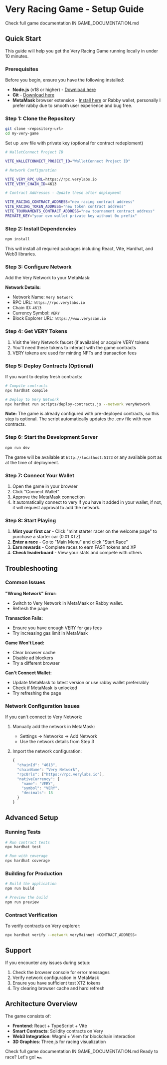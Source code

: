 # Very Racing Game - Setup Guide

Check full game documentation IN GAME_DOCUMENTATION.md

## Quick Start

This guide will help you get the Very Racing Game running locally in under 10 minutes.

### Prerequisites

Before you begin, ensure you have the following installed:

- **Node.js** (v18 or higher) - [Download here](https://nodejs.org/)
- **Git** - [Download here](https://git-scm.com/)
- **MetaMask** browser extension - [Install here](https://metamask.io/) or Rabby wallet, personally I prefer rabby due to smooth user experience and bug free.

### Step 1: Clone the Repository

```bash
git clone <repository-url>
cd my-very-game
```

Set up .env file with private key (optional for contract redeploment)

```bash
# WalletConnect Project ID

VITE_WALLETCONNECT_PROJECT_ID="WalletConnect Project ID"

# Network Configuration

VITE_VERY_RPC_URL=https://rpc.verylabs.io
VITE_VERY_CHAIN_ID=4613

# Contract Addresses - Update these after deployment

VITE_RACING_CONTRACT_ADDRESS="new racing contract address"
VITE_RACING_TOKEN_ADDRESS="new token contract address"
VITE_TOURNAMENTS_CONTRACT_ADDRESS="new tournament contract address"
PRIVATE_KEY="your evm wallet private key without 0x prefix"
```

### Step 2: Install Dependencies

```bash
npm install
```

This will install all required packages including React, Vite, Hardhat, and Web3 libraries.

### Step 3: Configure Network

Add the Very Network to your MetaMask:

**Network Details:**

- Network Name: `Very Network`
- RPC URL: `https://rpc.verylabs.io`
- Chain ID: `4613`
- Currency Symbol: `VERY`
- Block Explorer URL: `https://www.veryscan.io`

### Step 4: Get VERY Tokens

1. Visit the Very Network faucet (if available) or acquire VERY tokens
2. You'll need these tokens to interact with the game contracts
3. VERY tokens are used for minting NFTs and transaction fees

### Step 5: Deploy Contracts (Optional)

If you want to deploy fresh contracts:

```bash
# Compile contracts
npx hardhat compile

# Deploy to Very Network
npx hardhat run scripts/deploy-contracts.js --network veryNetwork
```

**Note:** The game is already configured with pre-deployed contracts, so this step is optional. The script automatically updates the .env file with new contracts.

### Step 6: Start the Development Server

```bash
npm run dev
```

The game will be available at `http://localhost:5173` or any available port as at the time of deployment.

### Step 7: Connect Your Wallet

1. Open the game in your browser
2. Click "Connect Wallet"
3. Approve the MetaMask connection
4. It automatically connect to very if you have it added in your wallet, if not, it will request approval to add the network.

### Step 8: Start Playing

1. **Mint your first car** - Click "mint starter racer on the welcome page" to purchase a starter car (0.01 XTZ)
2. **Enter a race** - Go to "Main Menu" and click "Start Race"
3. **Earn rewards** - Complete races to earn FAST tokens and XP
4. **Check leaderboard** - View your stats and compete with others

## Troubleshooting

### Common Issues

**"Wrong Network" Error:**

- Switch to Very Network in MetaMask or Rabby wallet.
- Refresh the page

**Transaction Fails:**

- Ensure you have enough VERY for gas fees
- Try increasing gas limit in MetaMask

**Game Won't Load:**

- Clear browser cache
- Disable ad blockers
- Try a different browser

**Can't Connect Wallet:**

- Update MetaMask to latest version or use rabby wallet preferrably
- Check if MetaMask is unlocked
- Try refreshing the page

### Network Configuration Issues

If you can't connect to Very Network:

1. Manually add the network in MetaMask:

   - Settings → Networks → Add Network
   - Use the network details from Step 3

2. Import the network configuration:
   ```javascript
   {
     "chainId": "4613",
     "chainName": "Very Network",
     "rpcUrls": ["https://rpc.verylabs.io"],
     "nativeCurrency": {
       "name": "VERY",
       "symbol": "VERY",
       "decimals": 18
     }
   }
   ```

## Advanced Setup

### Running Tests

```bash
# Run contract tests
npx hardhat test

# Run with coverage
npx hardhat coverage
```

### Building for Production

```bash
# Build the application
npm run build

# Preview the build
npm run preview
```

### Contract Verification

To verify contracts on Very explorer:

```bash
npx hardhat verify --network veryMainnet <CONTRACT_ADDRESS>
```

## Support

If you encounter any issues during setup:

1. Check the browser console for error messages
2. Verify network configuration in MetaMask
3. Ensure you have sufficient test XTZ tokens
4. Try clearing browser cache and hard refresh

## Architecture Overview

The game consists of:

- **Frontend**: React + TypeScript + Vite
- **Smart Contracts**: Solidity contracts on Very
- **Web3 Integration**: Wagmi + Viem for blockchain interaction
- **3D Graphics**: Three.js for racing visualization

Check full game documentation IN GAME_DOCUMENTATION.md
Ready to race? Let's go! 🏎️
